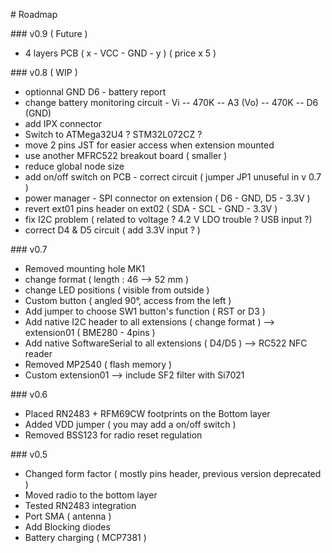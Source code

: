 # Roadmap

### v0.9 ( Future )

- 4 layers PCB ( x - VCC - GND - y ) ( price x 5 )


### v0.8 ( WIP )

- optionnal GND D6 - battery report
- change battery monitoring circuit - Vi -- 470K -- A3 (Vo) -- 470K -- D6 (GND)
- add IPX connector
- Switch to ATMega32U4 ?  STM32L072CZ ?
- move 2 pins JST for easier access when extension mounted
- use another MFRC522 breakout board ( smaller )
- reduce global node size 
- add on/off switch on PCB - correct circuit ( jumper JP1 unuseful in v 0.7 )
- power manager - SPI connector on extension ( D6 - GND, D5 - 3.3V )
- revert ext01 pins header on ext02 ( SDA - SCL - GND - 3.3V )
- fix I2C problem ( related to voltage ? 4.2 V LDO trouble ? USB input ?)
- correct D4 & D5 circuit ( add 3.3V input ? )

### v0.7 

- Removed mounting hole MK1
- change format ( length : 46 --> 52 mm )
- change LED positions ( visible from outside )
- Custom button ( angled 90°, access from the left )
- Add jumper to choose SW1 button's function ( RST or D3 )
- Add native I2C header to all extensions ( change format ) --> extension01 ( BME280 - 4pins )
- Add native SoftwareSerial to all extensions ( D4/D5 ) --> RC522 NFC reader
- Removed MP2540 ( flash memory )
- Custom extension01 --> include SF2 filter with Si7021 

### v0.6

- Placed RN2483 + RFM69CW footprints on the Bottom layer
- Added VDD jumper ( you may add a on/off switch )
- Removed BSS123 for radio reset regulation

### v0.5

- Changed form factor ( mostly pins header, previous version deprecated )
- Moved radio to the bottom layer
- Tested RN2483 integration
- Port SMA ( antenna )
- Add Blocking diodes
- Battery charging ( MCP7381 )
